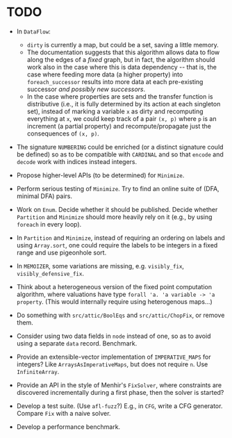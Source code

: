 # TODO

* In `DataFlow`:
  + `dirty` is currently a map, but could be a set, saving a little memory.
  + The documentation suggests that this algorithm allows data to flow
    along the edges of a *fixed* graph, but in fact, the algorithm should
    work also in the case where this is data dependency -- that is, the case
    where feeding more data (a higher property) into `foreach_successor`
    results into more data at each pre-existing successor
    *and possibly new successors*.
  + In the case where properties are sets and the transfer function
    is distributive (i.e., it is fully determined by its action at
    each singleton set), instead of marking a variable `x` as dirty
    and recomputing everything at `x`, we could keep track of a pair
    `(x, p)` where `p` is an increment (a partial property) and
    recompute/propagate just the consequences of `(x, p)`.

* The signature `NUMBERING` could be enriched (or a distinct
  signature could be defined) so as to be compatible with
  `CARDINAL` and so that `encode` and `decode` work with
  indices instead integers.

* Propose higher-level APIs (to be determined) for `Minimize`.

* Perform serious testing of `Minimize`.
  Try to find an online suite of (DFA, minimal DFA) pairs.

* Work on `Enum`. Decide whether it should be published.
  Decide whether `Partition` and `Minimize` should more heavily rely on it
  (e.g., by using `foreach` in every loop).

* In `Partition` and `Minimize`, instead of requiring an ordering on labels
  and using `Array.sort`, one could require the labels to be integers in a
  fixed range and use pigeonhole sort.

* In `MEMOIZER`, some variations are missing, e.g. `visibly_fix`,
  `visibly_defensive_fix`.

* Think about a heterogeneous version of the fixed point computation
  algorithm, where valuations have type `forall 'a. 'a variable -> 'a property`.
  (This would internally require using heterogenous maps...)

* Do something with `src/attic/BoolEqs` and `src/attic/ChopFix`,
  or remove them.

* Consider using two data fields in `node` instead of one,
  so as to avoid using a separate `data` record. Benchmark.

* Provide an extensible-vector implementation of `IMPERATIVE_MAPS` for
  integers? Like `ArraysAsImperativeMaps`, but does not require `n`.
      Use `InfiniteArray`.

* Provide an API in the style of Menhir's `FixSolver`, where constraints are
  discovered incrementally during a first phase, then the solver is started?

* Develop a test suite. (Use `afl-fuzz`?)
  E.g., in `CFG`, write a CFG generator.
  Compare `Fix` with a naive solver.

* Develop a performance benchmark.

